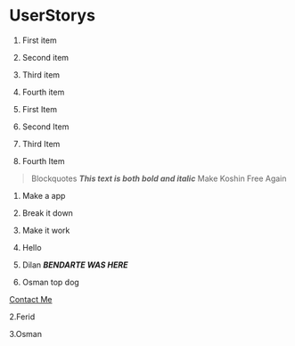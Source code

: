 # UserStorys
 1. First item
 2. Second item
 3. Third item
 4. Fourth item

 1. First Item
 2. Second Item
 3. Third Item
 4. Fourth Item 
> Blockquotes
**_This text is both bold and italic_**
Make Koshin Free Again

1. Make a app

2. Break it down

3. Make it work

4. Hello

1. Dilan
**_BENDARTE WAS HERE_**
5. Osman top dog


[Contact Me](mailto:contact@example.com)


2.Ferid

3.Osman
